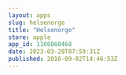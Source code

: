 ```yaml
---
layout: apps
slug: helsenorge
title: "Helsenorge"
store: apple
app_id: 1108860468
date: 2023-03-28T07:59:31Z
published: 2016-09-02T14:46:53Z
---
```

